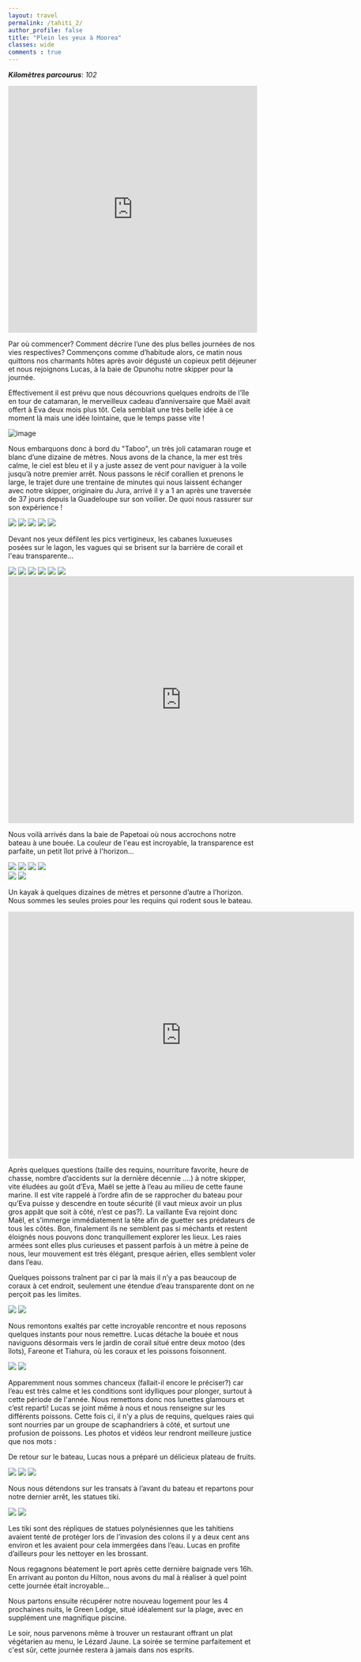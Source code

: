 ```yaml
---
layout: travel
permalink: /tahiti_2/
author_profile: false
title: "Plein les yeux à Moorea"
classes: wide
comments : true
---
```


<!-- jQuery 1.8 or later, 33 KB -->
<script src="https://ajax.googleapis.com/ajax/libs/jquery/1.11.1/jquery.min.js"></script>

<!-- Fotorama from CDNJS, 19 KB -->
<link  href="https://cdnjs.cloudflare.com/ajax/libs/fotorama/4.6.4/fotorama.css" rel="stylesheet">
<script src="https://cdnjs.cloudflare.com/ajax/libs/fotorama/4.6.4/fotorama.js"></script>

***Kilomètres parcourus***: *102*

<iframe src="https://www.google.com/maps/d/u/0/embed?mid=1ScQMEudze0YbdcxeOg9cr-nc1gkAtsAD" width="100%" height="500" frameBorder="0"></iframe>

<br>

Par où commencer? Comment décrire l’une des plus belles journées de nos vies respectives? 
Commençons comme d’habitude alors, ce matin nous quittons nos charmants hôtes après avoir dégusté un copieux petit déjeuner et nous rejoignons Lucas, à la baie de Opunohu notre skipper pour la journée. 

Effectivement il est prévu que nous découvrions quelques endroits de l’île en tour de catamaran, le merveilleux cadeau d’anniversaire que Maël avait offert à Eva deux mois plus tôt. Cela semblait une très belle idée à ce moment là mais une idée lointaine, que le temps passe vite ! 

![image](https://drive.google.com/uc?id=13RHwKqo5ete367S8-6ICWSOyJ7S6yM29)

Nous embarquons donc à bord du "Taboo", un très joli catamaran rouge et blanc d’une dizaine de mètres. Nous avons de la chance, la mer est très calme, le ciel est bleu et il y a juste assez de vent pour naviguer à la voile jusqu’à notre premier arrêt. Nous passons le récif corallien et prenons le large, le trajet dure une trentaine de minutes qui nous laissent échanger avec notre skipper, originaire du Jura, arrivé il y a 1 an après une traversée de 37 jours depuis la Guadeloupe sur son voilier. De quoi nous rassurer sur son expérience ! 

<div class="fotorama">
  <img src="https://drive.google.com/uc?id=1XBx8qm8qG--e54RlMDdTvSu1gnQ_jt8s">
  <img src="https://drive.google.com/uc?id=1hbxyqEo7LYFpkMvgY8myGC8LwSWhr4iU">
  <img src="https://drive.google.com/uc?id=1OZ0vhsdKD-wzjj4h2GRJGB-1yjCnJLOQ">
  <img src="https://drive.google.com/uc?id=14NHvES6TfNCeh-2eIIrcroDpm-0dFPrg">
  <img src="https://drive.google.com/uc?id=18NSIWwbcrt6KbvrvWB7WXBFDaAEi5GSb">
</div>

Devant nos yeux défilent les pics vertigineux, les cabanes luxueuses posées sur le lagon, les vagues qui se brisent sur la barrière de corail et l'eau transparente...

<div class="fotorama">
  <img src="https://drive.google.com/uc?id=1GMDc5xQxDiTNu2pvGlhu007UKTFVNpHj">
  <img src="https://drive.google.com/uc?id=1SpYnsSXGqPS-zqu7R-bxijjUjcOB7RPL">
  <img src="https://drive.google.com/uc?id=1lP1gWNtf8DNPw9LRm953BSM75xwVkj1b">
  <img src="https://drive.google.com/uc?id=1IeukjZdXnjPDNZZjalwR5hu4bid15ImH">
  <img src="https://drive.google.com/uc?id=15Nbb1o7IB59O8whmzZP8mswn0lOGyDEh">
  <img src="https://drive.google.com/uc?id=1CEjvUK02vkwufEPt3B-EckaF2dnlb39n">
</div>

<iframe width="700" height="500" src="https://www.youtube.com/embed/gpKPtS45UEE" frameborder="0" allow="accelerometer; autoplay; encrypted-media; gyroscope; picture-in-picture" allowfullscreen></iframe>

<br>

Nous voilà arrivés dans la baie de Papetoai où nous accrochons notre bateau à une bouée. La couleur de l'eau est incroyable, la transparence est parfaite, un petit îlot privé à l'horizon...

<div class="fotorama">
  <img src="https://drive.google.com/uc?id=1U30vkFvevEwM6ZfoTOCIczU49_iVzTpW">
  <img src="https://drive.google.com/uc?id=1aowIzHXSpNxq3VRkpvQAvzsQTt6lg50m">
  <img src="https://drive.google.com/uc?id=1uPKESb9nfEjn_PUe0FsubbhPfNkcnoUH">
  <img src="https://drive.google.com/uc?id=1eWMCYlRi6uYQ8tStj8vq2E7lQGwXFpsF">
</div>

<div class="fotorama">
  <img src="https://drive.google.com/uc?id=1xLBTwUrd8Gl6Zcz5LbgyvNT3yrmvivD0">
  <img src="https://drive.google.com/uc?id=1XPpbMNhKkIsHEi0uU_5es23mlwU_iQQH">
</div>

Un kayak à quelques dizaines de mètres et personne d’autre a l’horizon. Nous sommes les seules proies pour les requins qui rodent sous le bateau. 

<iframe width="700" height="500" src="https://www.youtube.com/embed/qjx6CAtpjdY" frameborder="0" allow="accelerometer; autoplay; encrypted-media; gyroscope; picture-in-picture" allowfullscreen></iframe>

<br>

Après quelques questions (taille des requins, nourriture favorite, heure de chasse, nombre d’accidents sur la dernière décennie ....) à notre skipper, vite éludées au goût d’Eva, Maël se jette à l’eau au milieu de cette faune marine. Il est vite rappelé à l’ordre afin de se rapprocher du bateau pour qu’Eva puisse y descendre en toute sécurité (il vaut mieux avoir un plus gros appât que soit à côté, n’est ce pas?). La vaillante Eva rejoint donc Maël, et s’immerge immédiatement la tête afin de guetter ses prédateurs de tous les côtés. Bon, finalement ils ne semblent pas si méchants et restent éloignés nous pouvons donc tranquillement explorer les lieux. Les raies armées sont elles plus curieuses et passent parfois à un mètre à peine de nous, leur mouvement est très élégant, presque aérien, elles semblent voler dans l’eau. 


Quelques poissons traînent par ci par là mais il n’y a pas beaucoup de coraux à cet endroit, seulement une étendue d’eau transparente dont on ne perçoit pas les limites. 

<div class="fotorama">
  <img src="https://drive.google.com/uc?id=1mqmo-1UAOwnY-GVS7UiOBmNIqZC0UnAc">
  <img src="https://drive.google.com/uc?id=1CDqBSeo1UC2GLumWXb7YEcH_DfzkqlEe">
</div>

Nous remontons exaltés par cette incroyable rencontre et nous reposons quelques instants pour nous remettre. Lucas détache la bouée et nous naviguons désormais vers le jardin de corail situé entre deux motoo (des îlots), Fareone et Tiahura, où les coraux et les poissons foisonnent. 

<div class="fotorama">
  <img src="https://drive.google.com/uc?id=1YDUooSWwZW-Wdwl6pgHuXdtgcXu1whuM">
  <img src="https://drive.google.com/uc?id=1Afk6J8vr0Z4ZMZhVt82qL_1F9tJrs_iT">
</div>

Apparemment nous sommes chanceux (fallait-il encore le préciser?) car l’eau est très calme et les conditions sont idylliques pour plonger, surtout à cette période de l'année. Nous remettons donc nos lunettes glamours et c’est reparti! Lucas se joint même à nous et nous renseigne sur les différents poissons. Cette fois ci, il n’y a plus de requins, quelques raies qui sont nourries par un groupe de scaphandriers à côté, et surtout une profusion de poissons. Les photos et vidéos leur rendront meilleure justice que nos mots : 

De retour sur le bateau, Lucas nous a préparé un délicieux plateau de fruits.

<div class="fotorama">
  <img src="https://drive.google.com/uc?id=1htE4Fcn1q9kSbv1WIZsDMzbAzlAwcOby">
  <img src="https://drive.google.com/uc?id=189OjJVqGadaFXRRFmzwCKpykbxB9H3jb">
  <img src="https://drive.google.com/uc?id=1ijPBVb-MhOvE0WxVzRylZk0cPXetxzRC">
</div>

Nous nous détendons sur les transats à l’avant du bateau et repartons pour notre dernier arrêt, les statues tiki. 

<div class="fotorama">
  <img src="https://drive.google.com/uc?id=1oRtkQbNyUISRr7IfA6PYQuYcyAduma33">
  <img src="https://drive.google.com/uc?id=1482uTbxUQo8Z40gMhGtBwLV42GVejaZl">
</div>

Les tiki sont des répliques de statues polynésiennes que les tahitiens avaient tenté de protéger lors de l’invasion des colons il y a deux cent ans environ et les avaient pour cela immergées dans l’eau. Lucas en profite d’ailleurs pour les nettoyer en les brossant. 

Nous regagnons béatement le port après cette dernière baignade vers 16h. En arrivant au ponton du Hilton, nous avons du mal à réaliser à quel point cette journée était incroyable...

Nous partons ensuite récupérer notre nouveau logement pour les 4 prochaines nuits, le Green Lodge, situé idéalement sur la plage, avec en supplément une magnifique piscine.

Le soir, nous parvenons même à trouver un restaurant offrant un plat végétarien au menu, le Lézard Jaune. La soirée se termine parfaitement et c'est sûr, cette journée restera à jamais dans nos esprits.
